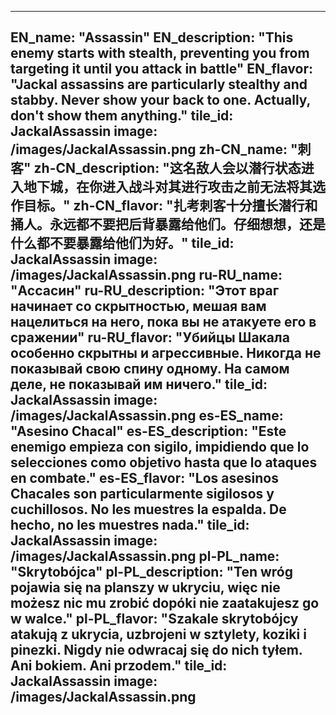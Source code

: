 ---

EN_name: "Assassin"
EN_description: "This enemy starts with stealth, preventing you from targeting it until you attack in battle"
EN_flavor: "Jackal assassins are particularly stealthy and stabby. Never show your back to one. Actually, don't show them anything."
tile_id: JackalAssassin
image: /images/JackalAssassin.png
zh-CN_name: "刺客"
zh-CN_description: "这名敌人会以潜行状态进入地下城，在你进入战斗对其进行攻击之前无法将其选作目标。"
zh-CN_flavor: "扎考刺客十分擅长潜行和捅人。永远都不要把后背暴露给他们。仔细想想，还是什么都不要暴露给他们为好。"
tile_id: JackalAssassin
image: /images/JackalAssassin.png
ru-RU_name: "Ассасин"
ru-RU_description: "Этот враг начинает со скрытностью, мешая вам нацелиться на него, пока вы не атакуете его в сражении"
ru-RU_flavor: "Убийцы Шакала особенно скрытны и агрессивные. Никогда не показывай свою спину одному. На самом деле, не показывай им ничего."
tile_id: JackalAssassin
image: /images/JackalAssassin.png
es-ES_name: "Asesino Chacal"
es-ES_description: "Este enemigo empieza con sigilo, impidiendo que lo selecciones como objetivo hasta que lo ataques en combate."
es-ES_flavor: "Los asesinos Chacales son particularmente sigilosos y cuchillosos. No les muestres la espalda. De hecho, no les muestres nada."
tile_id: JackalAssassin
image: /images/JackalAssassin.png
pl-PL_name: "Skrytobójca"
pl-PL_description: "Ten wróg pojawia się na planszy w ukryciu, więc nie możesz nic mu zrobić dopóki nie zaatakujesz go w walce."
pl-PL_flavor: "Szakale skrytobójcy atakują z ukrycia, uzbrojeni w sztylety, koziki i pinezki. Nigdy nie odwracaj się do nich tyłem. Ani bokiem. Ani przodem."
tile_id: JackalAssassin
image: /images/JackalAssassin.png
---
